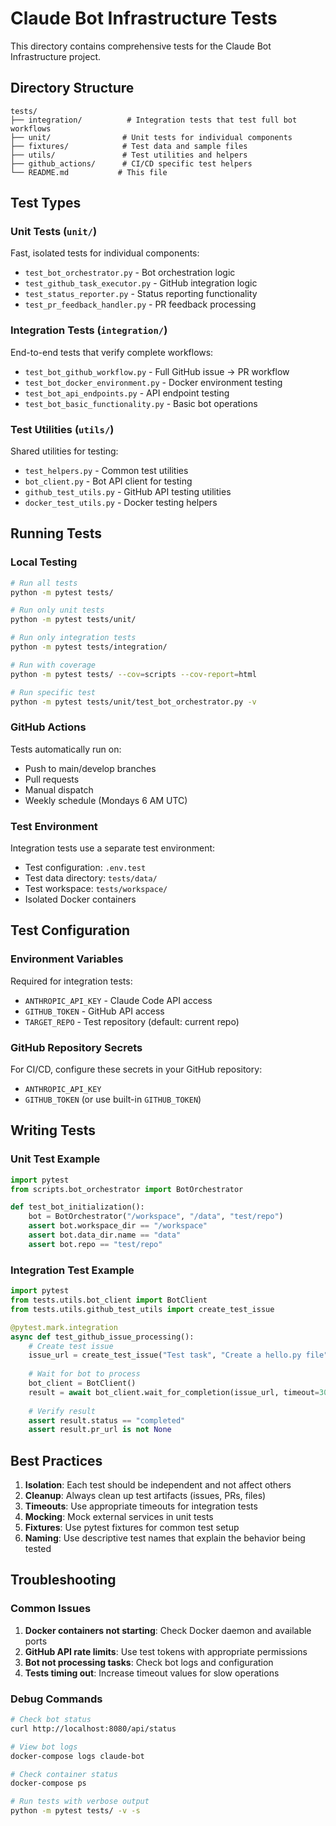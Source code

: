 # Claude Bot Infrastructure Tests

This directory contains comprehensive tests for the Claude Bot Infrastructure project.

## Directory Structure

```
tests/
├── integration/          # Integration tests that test full bot workflows
├── unit/                # Unit tests for individual components
├── fixtures/            # Test data and sample files
├── utils/               # Test utilities and helpers
├── github_actions/      # CI/CD specific test helpers
└── README.md           # This file
```

## Test Types

### Unit Tests (`unit/`)
Fast, isolated tests for individual components:
- `test_bot_orchestrator.py` - Bot orchestration logic
- `test_github_task_executor.py` - GitHub integration logic
- `test_status_reporter.py` - Status reporting functionality
- `test_pr_feedback_handler.py` - PR feedback processing

### Integration Tests (`integration/`)
End-to-end tests that verify complete workflows:
- `test_bot_github_workflow.py` - Full GitHub issue → PR workflow
- `test_bot_docker_environment.py` - Docker environment testing
- `test_bot_api_endpoints.py` - API endpoint testing
- `test_bot_basic_functionality.py` - Basic bot operations

### Test Utilities (`utils/`)
Shared utilities for testing:
- `test_helpers.py` - Common test utilities
- `bot_client.py` - Bot API client for testing
- `github_test_utils.py` - GitHub API testing utilities
- `docker_test_utils.py` - Docker testing helpers

## Running Tests

### Local Testing

```bash
# Run all tests
python -m pytest tests/

# Run only unit tests
python -m pytest tests/unit/

# Run only integration tests
python -m pytest tests/integration/

# Run with coverage
python -m pytest tests/ --cov=scripts --cov-report=html

# Run specific test
python -m pytest tests/unit/test_bot_orchestrator.py -v
```

### GitHub Actions

Tests automatically run on:
- Push to main/develop branches
- Pull requests
- Manual dispatch
- Weekly schedule (Mondays 6 AM UTC)

### Test Environment

Integration tests use a separate test environment:
- Test configuration: `.env.test`
- Test data directory: `tests/data/`
- Test workspace: `tests/workspace/`
- Isolated Docker containers

## Test Configuration

### Environment Variables

Required for integration tests:
- `ANTHROPIC_API_KEY` - Claude Code API access
- `GITHUB_TOKEN` - GitHub API access
- `TARGET_REPO` - Test repository (default: current repo)

### GitHub Repository Secrets

For CI/CD, configure these secrets in your GitHub repository:
- `ANTHROPIC_API_KEY`
- `GITHUB_TOKEN` (or use built-in `GITHUB_TOKEN`)

## Writing Tests

### Unit Test Example

```python
import pytest
from scripts.bot_orchestrator import BotOrchestrator

def test_bot_initialization():
    bot = BotOrchestrator("/workspace", "/data", "test/repo")
    assert bot.workspace_dir == "/workspace"
    assert bot.data_dir.name == "data"
    assert bot.repo == "test/repo"
```

### Integration Test Example

```python
import pytest
from tests.utils.bot_client import BotClient
from tests.utils.github_test_utils import create_test_issue

@pytest.mark.integration
async def test_github_issue_processing():
    # Create test issue
    issue_url = create_test_issue("Test task", "Create a hello.py file")
    
    # Wait for bot to process
    bot_client = BotClient()
    result = await bot_client.wait_for_completion(issue_url, timeout=300)
    
    # Verify result
    assert result.status == "completed"
    assert result.pr_url is not None
```

## Best Practices

1. **Isolation**: Each test should be independent and not affect others
2. **Cleanup**: Always clean up test artifacts (issues, PRs, files)
3. **Timeouts**: Use appropriate timeouts for integration tests
4. **Mocking**: Mock external services in unit tests
5. **Fixtures**: Use pytest fixtures for common test setup
6. **Naming**: Use descriptive test names that explain the behavior being tested

## Troubleshooting

### Common Issues

1. **Docker containers not starting**: Check Docker daemon and available ports
2. **GitHub API rate limits**: Use test tokens with appropriate permissions
3. **Bot not processing tasks**: Check bot logs and configuration
4. **Tests timing out**: Increase timeout values for slow operations

### Debug Commands

```bash
# Check bot status
curl http://localhost:8080/api/status

# View bot logs
docker-compose logs claude-bot

# Check container status
docker-compose ps

# Run tests with verbose output
python -m pytest tests/ -v -s
```